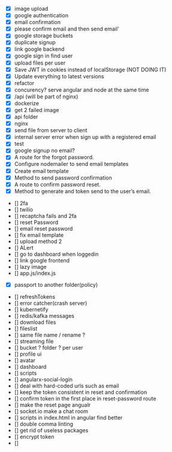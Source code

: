 - [x] image upload
- [x] google authentication
- [x] email confirmation
- [x] please confirm email and then send email'
- [x] google storage buckets
- [x] duplicate signup
- [x] link google backend
- [x] google sign in find user
- [x] upload files per user
- [x] Save JWT in cookies instead of localStorage (NOT DOING IT)
- [x] Update everything to latest versions
- [x] refactor
- [x] concurency? serve angular and node at the same time
- [x] /api (will be part of nginx)
- [x] dockerize
- [x] get 2 failed image
- [x] api folder
- [x] nginx
- [x] send file from server to client
- [x] internal server error when sign up with a registered email
- [x] test
- [x] google signup no email?
- [x] A route for the forgot password.
- [x] Configure nodemailer to send email templates
- [x] Create email template
- [x] Method to send password confirmation
- [x] A route to confirm password reset.
- [x] Method to generate and token send to the user’s email.
- [] 2fa
- [] twilio
- [] recaptcha fails and 2fa
- [] reset Password
- [] email reset password
- [] fix email template
- [] upload method 2
- [] ALert
- [] go to dashboard when loggedin
- [] link google frontend
- [] lazy image
- [] app.js/index.js
- [x] passport to another folder(policy)
- [] refreshTokens
- [] error catcher(crash server)
- [] kubernetify
- [] redis/kafka messages
- [] download files
- [] fileslist
- [] same file name / rename ?
- [] streaming file
- [] bucket ? folder ? per user
- [] profile ui
- [] avatar
- [] dashboard
- [] scripts
- [] angularx-social-login
- [] deal with hard-coded urls such as email
- [] keep the token consistent in reset and confirmation
- [] confirm token in the first place in reset-password route
- [] make the reset page angualr 
- [] socket.io make a chat room
- [] scripts in index.html in angular find better
- [] double comma linting
- [] get rid of useless packages
- [] encrypt token
- [] 